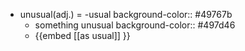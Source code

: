 - unusual(adj.) = -usual
  background-color:: #49767b
	- something unusual
	  background-color:: #497d46
	- {{embed [[as usual]] }}